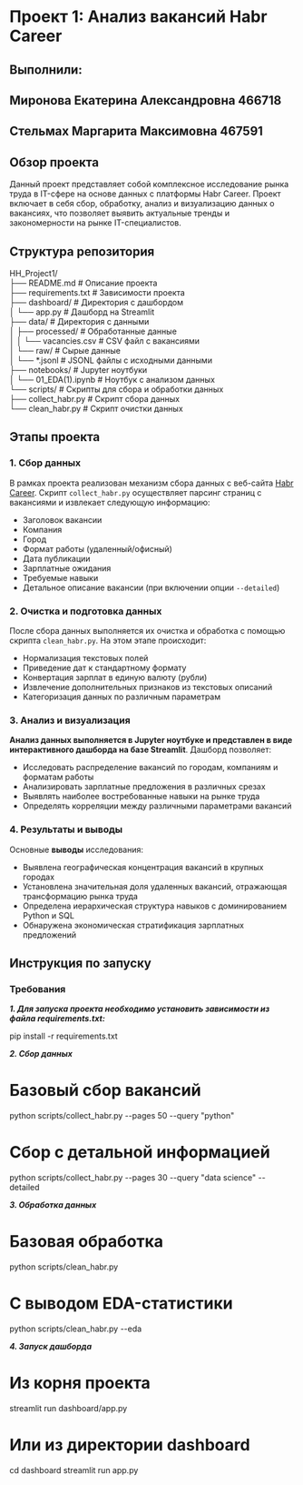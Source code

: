 # Проект 1: Анализ вакансий Habr Career
## Выполнили:
## Миронова Екатерина Александровна 466718
## Стельмах Маргарита Максимовна 467591


## Обзор проекта

Данный проект представляет собой комплексное исследование рынка труда в IT-сфере на основе данных с платформы Habr Career. Проект включает в себя сбор, обработку, анализ и визуализацию данных о вакансиях, что позволяет выявить актуальные тренды и закономерности на рынке IT-специалистов.

## Структура репозитория

HH_Project1/  
├── README.md                  # Описание проекта  
├── requirements.txt           # Зависимости проекта  
├── dashboard/                 # Директория с дашбордом  
│   └── app.py                 # Дашборд на Streamlit  
├── data/                      # Директория с данными  
│   ├── processed/             # Обработанные данные  
│   │   └── vacancies.csv      # CSV файл с вакансиями  
│   └── raw/                   # Сырые данные  
│       └── *.jsonl            # JSONL файлы с исходными данными  
├── notebooks/                 # Jupyter ноутбуки  
│   └── 01_EDA(1).ipynb        # Ноутбук с анализом данных  
└── scripts/                   # Скрипты для сбора и обработки данных  
├── collect_habr.py        # Скрипт сбора данных  
└── clean_habr.py          # Скрипт очистки данных


## Этапы проекта

### 1. Сбор данных

В рамках проекта реализован механизм сбора данных с веб-сайта [Habr Career](https://career.habr.com/). Скрипт `collect_habr.py` осуществляет парсинг страниц с вакансиями и извлекает следующую информацию:

- Заголовок вакансии
- Компания
- Город
- Формат работы (удаленный/офисный)
- Дата публикации
- Зарплатные ожидания
- Требуемые навыки
- Детальное описание вакансии (при включении опции `--detailed`)

### 2. Очистка и подготовка данных

После сбора данных выполняется их очистка и обработка с помощью скрипта `clean_habr.py`. На этом этапе происходит:

- Нормализация текстовых полей
- Приведение дат к стандартному формату
- Конвертация зарплат в единую валюту (рубли)
- Извлечение дополнительных признаков из текстовых описаний
- Категоризация данных по различным параметрам

### 3. Анализ и визуализация

**Анализ данных выполняется в Jupyter ноутбуке и представлен в виде интерактивного дашборда на базе Streamlit**. Дашборд позволяет:

- Исследовать распределение вакансий по городам, компаниям и форматам работы
- Анализировать зарплатные предложения в различных срезах
- Выявлять наиболее востребованные навыки на рынке труда
- Определять корреляции между различными параметрами вакансий

### 4. Результаты и выводы

Основные **выводы** исследования:

- Выявлена географическая концентрация вакансий в крупных городах
- Установлена значительная доля удаленных вакансий, отражающая трансформацию рынка труда
- Определена иерархическая структура навыков с доминированием Python и SQL
- Обнаружена экономическая стратификация зарплатных предложений

## Инструкция по запуску

### Требования

***1. Для запуска проекта необходимо установить зависимости из файла requirements.txt:***

pip install -r requirements.txt

***2. Сбор данных***

# Базовый сбор вакансий
python scripts/collect_habr.py --pages 50 --query "python"

# Сбор с детальной информацией
python scripts/collect_habr.py --pages 30 --query "data science" --detailed

***3. Обработка данных***

# Базовая обработка
python scripts/clean_habr.py

# С выводом EDA-статистики
python scripts/clean_habr.py --eda

***4. Запуск дашборда***

# Из корня проекта
streamlit run dashboard/app.py

# Или из директории dashboard
cd dashboard
streamlit run app.py


